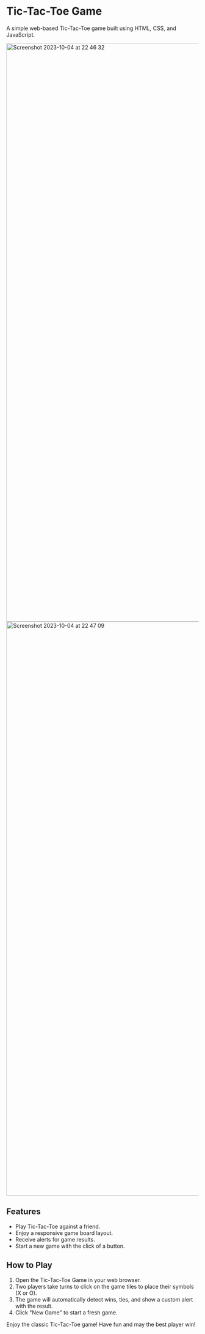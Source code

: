 # Tic-Tac-Toe Game

A simple web-based Tic-Tac-Toe game built using HTML, CSS, and JavaScript.

<img width="1512" alt="Screenshot 2023-10-04 at 22 46 32" src="https://github.com/Mojo213/Tic-Tac-Toe/assets/104395212/27b256dd-3f32-4a66-9a3c-77d9d79882df">
<img width="1501" alt="Screenshot 2023-10-04 at 22 47 09" src="https://github.com/Mojo213/Tic-Tac-Toe/assets/104395212/6f3aa640-b5de-4745-8d59-88940081161e">

## Features

- Play Tic-Tac-Toe against a friend.
- Enjoy a responsive game board layout.
- Receive alerts for game results.
- Start a new game with the click of a button.

## How to Play

1. Open the Tic-Tac-Toe Game in your web browser.
2. Two players take turns to click on the game tiles to place their symbols (X or O).
3. The game will automatically detect wins, ties, and show a custom alert with the result.
4. Click "New Game" to start a fresh game.

Enjoy the classic Tic-Tac-Toe game! Have fun and may the best player win!
